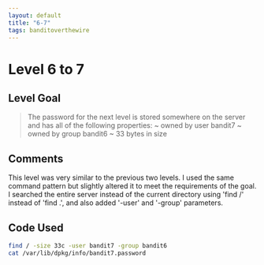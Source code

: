 ```yaml
---
layout: default
title: "6-7"
tags: banditoverthewire
---
```


# Level 6 to 7

## Level Goal
> The password for the next level is stored somewhere on the server and has all of the following properties: ~ owned by user bandit7 ~ owned by group bandit6 ~ 33 bytes in size

## Comments
This level was very similar to the previous two levels. I used the same command pattern but slightly altered it to meet the requirements of the goal. I searched the entire server instead of the current directory using 'find /' instead of 'find .', and also added '-user' and '-group' parameters.

Code Used
------
```bash
find / -size 33c -user bandit7 -group bandit6
cat /var/lib/dpkg/info/bandit7.password
```

